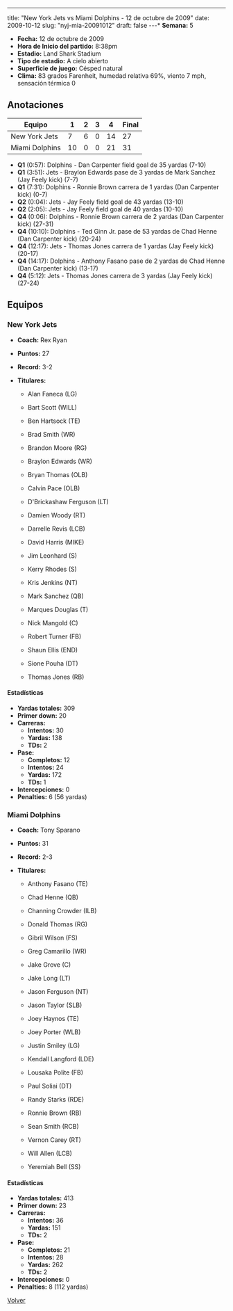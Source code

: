 ---
title: "New York Jets vs Miami Dolphins - 12 de octubre de 2009"
date: 2009-10-12
slug: "nyj-mia-20091012"
draft: false
---* **Semana:** 5
* **Fecha:** 12 de octubre de 2009
* **Hora de Inicio del partido:** 8:38pm
* **Estadio:** Land Shark Stadium
* **Tipo de estadio:** A cielo abierto
* **Superficie de juego:** Césped natural
* **Clima:** 83 grados Farenheit, humedad relativa 69%, viento 7 mph, sensación térmica 0




## Anotaciones
| Equipo | 1 | 2 | 3 | 4 | Final |
|--------|---|---|---|---|-------|
| New York Jets  | 7 | 6 | 0 | 14  | 27 |
| Miami Dolphins  | 10 | 0 | 0 | 21  | 31 |
* **Q1** (0:57): Dolphins - Dan Carpenter field goal de 35 yardas (7-10)
* **Q1** (3:51): Jets - Braylon Edwards pase de 3 yardas de Mark Sanchez (Jay Feely kick) (7-7)
* **Q1** (7:31): Dolphins - Ronnie Brown carrera de 1 yardas (Dan Carpenter kick) (0-7)
* **Q2** (0:04): Jets - Jay Feely field goal de 43 yardas (13-10)
* **Q2** (2:05): Jets - Jay Feely field goal de 40 yardas (10-10)
* **Q4** (0:06): Dolphins - Ronnie Brown carrera de 2 yardas (Dan Carpenter kick) (27-31)
* **Q4** (10:10): Dolphins - Ted Ginn Jr. pase de 53 yardas de Chad Henne (Dan Carpenter kick) (20-24)
* **Q4** (12:17): Jets - Thomas Jones carrera de 1 yardas (Jay Feely kick) (20-17)
* **Q4** (14:17): Dolphins - Anthony Fasano pase de 2 yardas de Chad Henne (Dan Carpenter kick) (13-17)
* **Q4** (5:12): Jets - Thomas Jones carrera de 3 yardas (Jay Feely kick) (27-24)


## Equipos


### New York Jets
* **Coach:** Rex Ryan
* **Puntos:** 27
* **Record:** 3-2
* **Titulares:** 

  * Alan Faneca (LG) 

  * Bart Scott (WILL) 

  * Ben Hartsock (TE) 

  * Brad Smith (WR) 

  * Brandon Moore (RG) 

  * Braylon Edwards (WR) 

  * Bryan Thomas (OLB) 

  * Calvin Pace (OLB) 

  * D'Brickashaw Ferguson (LT) 

  * Damien Woody (RT) 

  * Darrelle Revis (LCB) 

  * David Harris (MIKE) 

  * Jim Leonhard (S) 

  * Kerry Rhodes (S) 

  * Kris Jenkins (NT) 

  * Mark Sanchez (QB) 

  * Marques Douglas (T) 

  * Nick Mangold (C) 

  * Robert Turner (FB) 

  * Shaun Ellis (END) 

  * Sione Pouha (DT) 

  * Thomas Jones (RB) 

#### Estadísticas
* **Yardas totales:** 309
* **Primer down:** 20
* **Carreras:**
  * **Intentos:** 30
  * **Yardas:** 138
  * **TDs:** 2
* **Pase:**
  * **Completos:** 12
  * **Intentos:** 24
  * **Yardas:** 172
  * **TDs:** 1
* **Intercepciones:** 0
* **Penalties:** 6 (56 yardas)

### Miami Dolphins
* **Coach:** Tony Sparano
* **Puntos:** 31
* **Record:** 2-3
* **Titulares:** 

  * Anthony Fasano (TE) 

  * Chad Henne (QB) 

  * Channing Crowder (ILB) 

  * Donald Thomas (RG) 

  * Gibril Wilson (FS) 

  * Greg Camarillo (WR) 

  * Jake Grove (C) 

  * Jake Long (LT) 

  * Jason Ferguson (NT) 

  * Jason Taylor (SLB) 

  * Joey Haynos (TE) 

  * Joey Porter (WLB) 

  * Justin Smiley (LG) 

  * Kendall Langford (LDE) 

  * Lousaka Polite (FB) 

  * Paul Soliai (DT) 

  * Randy Starks (RDE) 

  * Ronnie Brown (RB) 

  * Sean Smith (RCB) 

  * Vernon Carey (RT) 

  * Will Allen (LCB) 

  * Yeremiah Bell (SS) 

#### Estadísticas
* **Yardas totales:** 413
* **Primer down:** 23
* **Carreras:**
  * **Intentos:** 36
  * **Yardas:** 151
  * **TDs:** 2
* **Pase:**
  * **Completos:** 21
  * **Intentos:** 28
  * **Yardas:** 262
  * **TDs:** 2
* **Intercepciones:** 0
* **Penalties:** 8 (112 yardas)


[Volver](/historia/2009)
